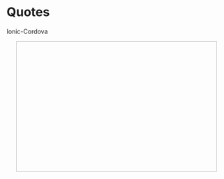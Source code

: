 # Quotes
Ionic-Cordova


<p align="center">
  <img width="460" height="300"
 ![Main Menu](src/img/library.png)</p>

